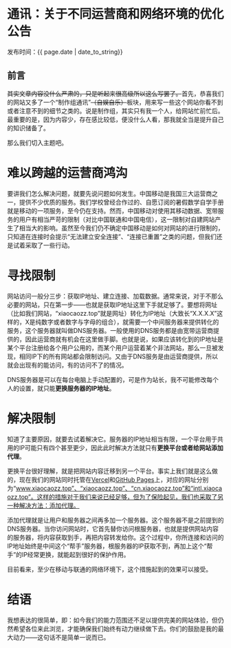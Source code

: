 # 通讯：关于不同运营商和网络环境的优化公告

发布时间：{{ page.date | date_to_string}}

## 前言

~~其实文章内容没什么严肃的，只是听起来很高级所以这么写罢了。~~首先，恭喜我们的网站又多了一个“制作组通讯”~~（自娱自乐）~~板块，用来写一些这个网站你看不到或者注意不到的细节之类的。说是制作组，其实只有我一个人，给网站忙前忙后。最重要的是，因为内容少，存在感比较低，便没什么人看，那我就全当是提升自己的知识储备了。

那么我们切入主题吧。

# 难以跨越的运营商鸿沟

要讲我们怎么解决问题，就要先说问题如何发生。中国移动是我国三大运营商之一，提供不少优质的服务。我们学校曾经合作过的、自愿订阅的暑假数学自学手册就是移动的一项服务，至今仍在支持。然而，中国移动对使用其移动数据、宽带服务的用户有相当严苛的限制（对比中国联通和中国电信），这一限制对自建网站产生了相当大的影响。虽然至今我们仍不确定中国移动是如何对网站的进行限制的，只知道在连接时会提示“无法建立安全连接”、“连接已重置”之类的问题，但我们还是试着采取了一些行动。

# 寻找限制

网站访问一般分三步：获取IP地址、建立连接、加载数据。通常来说，对于不那么必要的网站，只在第一步——也就是获取IP地址这里下手就足够了。要想将网址（比如我们网站，“xiaocaozz.top”就是网址）转化为IP地址（大致长“X.X.X.X”这样的，X是纯数字或者数字与字母的组合），就需要一个中间服务器来提供转化的服务，这个服务器就叫做DNS服务器。一般使用的DNS服务都是由宽带运营商提供的，因此运营商就有机会在这里做手脚。也就是说，如果应该转化到的IP地址是某个平台注册给各个用户公用的，而某个用户运营着某个非法网站，那么一旦被发现，相同IP下的所有网站都会限制访问。又由于DNS服务是由运营商提供，所以就会出现有的能访问，有的访问不了的情况。

DNS服务器是可以在每台电脑上手动配置的，可是作为站长，我不可能修改每个人的设置，就只能**更换服务器的IP地址**。

# 解决限制

知道了主要原因，就要去试着解决它。服务器的IP地址相当有限，一个平台用于共用的IP可能只有四个甚至更少，因此此时解决方法就只有**更换平台或者给网站添加代理**。

更换平台很好理解，就是把网站内容迁移到另一个平台。事实上我们就是这么做的，现在我们的网站同时托管在[Vercel](https://vercel.com)和[GitHub Pages](https://pages.github.com)上，对应的网址分别为“www.xiaocaozz.top”、“xiaocaozz.top”、“cn.xiaocaozz.top”和“intl.xiaocaozz.top”。这样的措施对于我们来说已经足够，但为了保险起见，我们也采取了另一种解决方法：添加代理。

添加代理就是让用户和服务器之间再多加一个服务器。这个服务器不是之前提到的DNS服务器。当你访问网站时，它首先替你访问根服务器，也就是提供网站内容的服务器，将内容获取到手，再把内容转发给你。这个过程中，你所连接和访问的IP地址始终是中间这个“帮手”服务器，根服务器的IP获取不到，再加上这个“帮手”的IP经常更换，就能起到很好的保护作用。

目前看来，至少在移动与联通的网络环境下，这个措施起到的效果可以接受。

# 结语

我想表达的很简单，即：如今我们的能力范围还不足以提供完美的网站体验，但仍然希望各位来此浏览，才能确保我们始终有动力继续做下去。你们的鼓励是我的最大动力——这句话不是简单一说而已。
